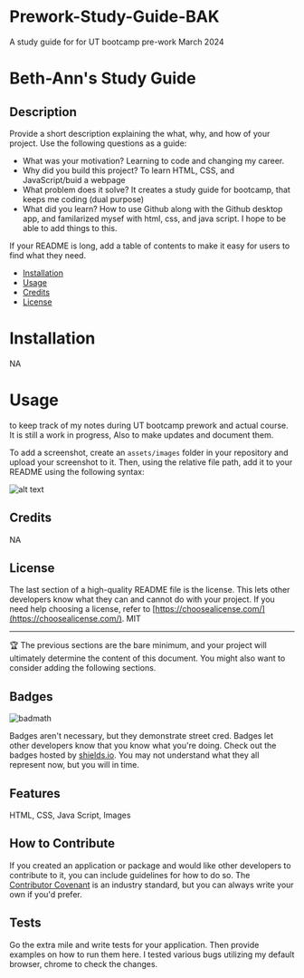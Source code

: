 # Prework-Study-Guide-BAK

A study guide for for UT bootcamp pre-work March 2024

# Beth-Ann's Study Guide

## Description

Provide a short description explaining the what, why, and how of your project. Use the following questions as a guide:

- What was your motivation? Learning to code and changing my career.
- Why did you build this project? To learn HTML, CSS, and JavaScript/buid a webpage
- What problem does it solve? It creates a study guide for bootcamp, that keeps me coding (dual purpose)
- What did you learn? How to use Github along with the Github desktop app, and familarized mysef with html, css, and java script. I hope to be able to add things to this.

If your README is long, add a table of contents to make it easy for users to find what they need.

- [Installation](#NA)
- [Usage](#usage)
- [Credits](#NA)
- [License](#MIT)

# Installation

NA

# Usage

to keep track of my notes during UT bootcamp prework and actual course. It is still a work in progress, Also to make updates and document them.

To add a screenshot, create an `assets/images` folder in your repository and upload your screenshot to it. Then, using the relative file path, add it to your README using the following syntax:

![alt text](assets/images/screenshot.png)

## Credits

NA

## License

The last section of a high-quality README file is the license. This lets other developers know what they can and cannot do with your project. If you need help choosing a license, refer to [https://choosealicense.com/](https://choosealicense.com/). MIT

---

🏆 The previous sections are the bare minimum, and your project will ultimately determine the content of this document. You might also want to consider adding the following sections.

## Badges

![badmath](https://img.shields.io/github/languages/top/nielsenjared/badmath)

Badges aren't necessary, but they demonstrate street cred. Badges let other developers know that you know what you're doing. Check out the badges hosted by [shields.io](https://shields.io/). You may not understand what they all represent now, but you will in time.

## Features

HTML, CSS, Java Script, Images

## How to Contribute

If you created an application or package and would like other developers to contribute to it, you can include guidelines for how to do so. The [Contributor Covenant](https://www.contributor-covenant.org/) is an industry standard, but you can always write your own if you'd prefer.

## Tests

Go the extra mile and write tests for your application. Then provide examples on how to run them here. I tested various bugs utilizing my default browser, chrome to check the changes.
